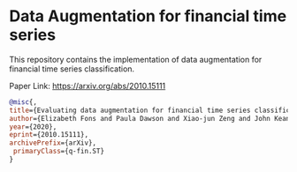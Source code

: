 # Data Augmentation for financial time series



This repository contains the implementation of data augmentation for financial time series classification.

Paper Link: https://arxiv.org/abs/2010.15111







```bibtex
@misc{,
title={Evaluating data augmentation for financial time series classification}, 
author={Elizabeth Fons and Paula Dawson and Xiao-jun Zeng and John Keane and Alexandros Iosifidis},
year={2020},
eprint={2010.15111},
archivePrefix={arXiv},
 primaryClass={q-fin.ST}
}
```

